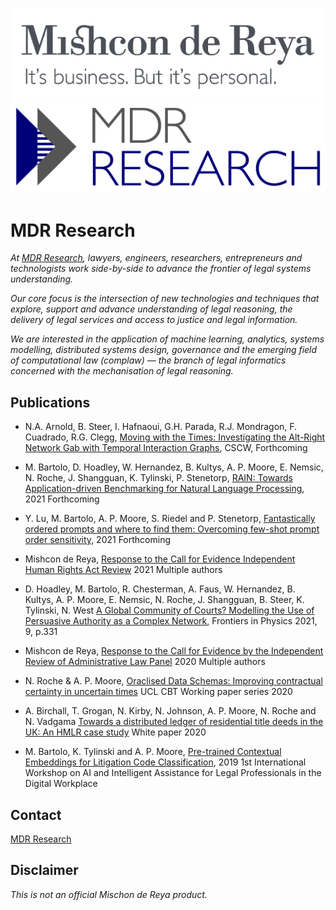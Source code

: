 ![Mishcon de Reya](https://github.com/mdrresearch/mdr-research/blob/main/images/mishcon_logo.png "Mishcon de Reya")
![MDR Research](https://github.com/mdrresearch/mdr-research/blob/main/images/MDR_research_logo.jpeg "MDR Research")

# MDR Research

*At [MDR Research](https://mdrresearch.co.uk/), lawyers, engineers, researchers, entrepreneurs and technologists work side-by-side to advance the frontier of legal systems understanding.*  

*Our core focus is the intersection of new technologies and techniques that explore, support and advance understanding of legal reasoning, the delivery of legal services and access to justice and legal information.*

*We are interested in the application of machine learning, analytics, systems modelling, distributed systems design, governance and the emerging field of computational law (complaw) — the branch of legal informatics concerned with the mechanisation of legal reasoning.*

## Publications

- N.A. Arnold, B. Steer, I. Hafnaoui, G.H. Parada, R.J. Mondragon, F. Cuadrado, R.G. Clegg, [Moving with the Times: Investigating the Alt-Right Network Gab with Temporal Interaction Graphs](https://github.com/mdrresearch/mdr-research/blob/main/Moving_with_the_Times), CSCW, Forthcoming


- M. Bartolo, D. Hoadley, W. Hernandez, B. Kultys, A. P. Moore, E. Nemsic, N. Roche, J. Shangguan, K. Tylinski, P. Stenetorp, [RAIN: Towards Application-driven Benchmarking for Natural Language Processing](https://github.com/mdrresearch/mdr-research/blob/main/RAIN_Benchmark), 2021 Forthcoming


- Y. Lu, M. Bartolo, A. P. Moore, S. Riedel and P. Stenetorp, [Fantastically ordered prompts and where to find them: Overcoming few-shot prompt order sensitivity](https://github.com/mdrresearch/mdr-research/blob/main/Fantastically_ordered_prompts), 2021 Forthcoming


- Mishcon de Reya, [Response to the Call for Evidence Independent Human Rights Act Review](https://github.com/mdrresearch/mdr-research/blob/main/Response_to_the_Call_for_Evidence_Human_Rights) 2021 Multiple authors


- D. Hoadley, M. Bartolo, R. Chesterman, A. Faus, W. Hernandez, B. Kultys, A. P. Moore, E. Nemsic, N. Roche, J. Shangguan, B. Steer, K. Tylinski, N. West [A Global Community of Courts? Modelling the Use of Persuasive Authority as a Complex Network](https://github.com/mdrresearch/mdr-research/blob/main/A_Global_Community_of_Courts), Frontiers in Physics 2021, 9, p.331


- Mishcon de Reya, [Response to the Call for Evidence by the Independent Review of Administrative Law Panel](https://github.com/mdrresearch/mdr-research/blob/main/Response_to_the_Call_for_Evidence_Administrative_Law) 2020 Multiple authors


- N. Roche & A. P. Moore, [Oraclised Data Schemas: Improving contractual certainty in uncertain times](https://github.com/mdrresearch/mdr-research/blob/main/Oraclised_Data_Schemas) UCL CBT Working paper series 2020


- A. Birchall, T. Grogan, N. Kirby, N. Johnson, A. P. Moore, N. Roche and N. Vadgama [Towards a distributed ledger of residential title deeds in the UK: An HMLR case study](https://github.com/mdrresearch/mdr-research/blob/main/Towards_a_distributed_ledger) White paper 2020


- M. Bartolo, K. Tylinski and A. P. Moore, [Pre-trained Contextual Embeddings for Litigation Code Classification](https://github.com/mdrresearch/mdr-research/blob/main/Pre-trained_Contextual_Embeddings), 2019 1st International Workshop on AI and Intelligent Assistance for Legal Professionals in the Digital Workplace

## Contact

[MDR Research](https://mdrresearch.co.uk/)

## Disclaimer

*This is not an official Mischon de Reya product.*
